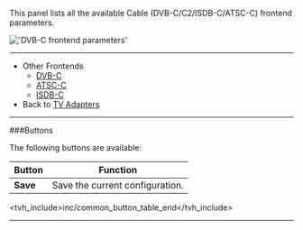 This panel lists all the available Cable (DVB-C/C2/ISDB-C/ATSC-C) frontend 
parameters.

!['DVB-C frontend parameters'](static/img/doc/dvbcfrontendparams.png)

---

* Other Frontends
  - [DVB-C](class/linuxdvb_frontend_dvbc)
  - [ATSC-C](class/linuxdvb_frontend_atsc_c)
  - [ISDB-C](class/linuxdvb_frontend_isdb_c)
* Back to [TV Adapters](tv_adapters) 

---

###Buttons

The following buttons are available:

Button         | Function
---------------|---------
**Save**       | Save the current configuration.
<tvh_include>inc/common_button_table_end</tvh_include>

---
